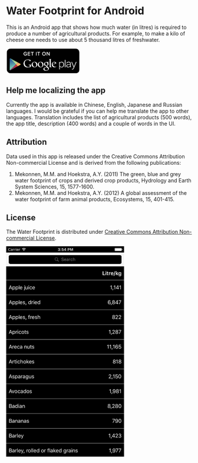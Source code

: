 # Water Footprint for Android

This is an Android app that shows how much water (in litres) is required to produce a number of agricultural products. For example, to make a kilo of cheese one needs to use about 5 thousand litres of freshwater.

<a href='https://play.google.com/store/apps/details?id=com.evgenii.waterfootprint' title='Get it on Google Play'><img src='https://raw.githubusercontent.com/evgenyneu/water-footprint-android/master/Graphics/Readme/google_play_badge.png' height="70" alt='Get Water Footprint on Google Play' class='AppStoreBadge'></a>

## Help me localizing the app

Currently the app is available in Chinese, English, Japanese and Russian languages. I would be grateful if you can help me translate the app to other languages. Translation includes the list of agricultural products (500 words), the app title, description (400 words) and a couple of words in the UI.

## Attribution

Data used in this app is released under the Creative Commons Attribution Non-commercial License and is derived from the following publications:

1. Mekonnen, M.M. and Hoekstra, A.Y. (2011) The green, blue and grey water footprint of crops and derived crop products, Hydrology and Earth System Sciences, 15, 1577-1600.
1. Mekonnen, M.M. and Hoekstra, A.Y. (2012) A global assessment of the water footprint of farm animal products, Ecosystems, 15, 401-415.

## License

The Water Footprint is distributed under [Creative Commons Attribution Non-commercial License](/LICENSE).

<img src="https://raw.githubusercontent.com/evgenyneu/water-footprint-ios/master/Graphics/Readme/water_footprint_ios_english.png" alt="Water Footprint for Android" width="320">